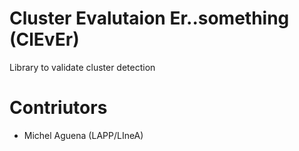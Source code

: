 # Cluster Evalutaion Er..something (ClEvEr)
Library to validate cluster detection

# Contriutors
- Michel Aguena (LAPP/LIneA)
